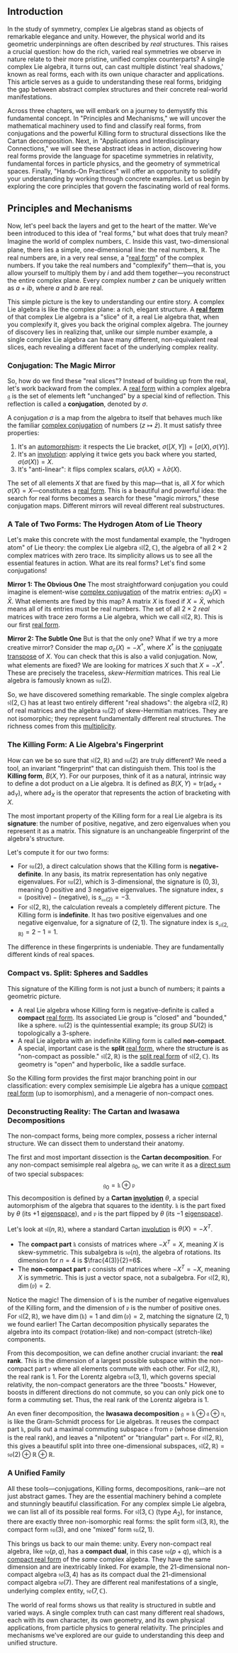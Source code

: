 ## Introduction
In the study of symmetry, complex Lie algebras stand as objects of remarkable elegance and unity. However, the physical world and its geometric underpinnings are often described by *real* structures. This raises a crucial question: how do the rich, varied real symmetries we observe in nature relate to their more pristine, unified complex counterparts? A single complex Lie algebra, it turns out, can cast multiple distinct 'real shadows,' known as real forms, each with its own unique character and applications. This article serves as a guide to understanding these real forms, bridging the gap between abstract complex structures and their concrete real-world manifestations.

Across three chapters, we will embark on a journey to demystify this fundamental concept. In "Principles and Mechanisms," we will uncover the mathematical machinery used to find and classify real forms, from conjugations and the powerful Killing form to structural dissections like the Cartan decomposition. Next, in "Applications and Interdisciplinary Connections," we will see these abstract ideas in action, discovering how real forms provide the language for spacetime symmetries in relativity, fundamental forces in particle physics, and the geometry of symmetrical spaces. Finally, "Hands-On Practices" will offer an opportunity to solidify your understanding by working through concrete examples. Let us begin by exploring the core principles that govern the fascinating world of real forms.

## Principles and Mechanisms

Now, let's peel back the layers and get to the heart of the matter. We’ve been introduced to this idea of "real forms," but what does that truly mean? Imagine the world of complex numbers, $\mathbb{C}$. Inside this vast, two-dimensional plane, there lies a simple, one-dimensional line: the real numbers, $\mathbb{R}$. The real numbers are, in a very real sense, a "[real form](@article_id:193372)" of the complex numbers. If you take the real numbers and "complexify" them—that is, you allow yourself to multiply them by $i$ and add them together—you reconstruct the entire complex plane. Every complex number $z$ can be uniquely written as $a + ib$, where $a$ and $b$ are real.

This simple picture is the key to understanding our entire story. A complex Lie algebra is like the complex plane: a rich, elegant structure. A **[real form](@article_id:193372)** of that complex Lie algebra is a "slice" of it, a real Lie algebra that, when you complexify it, gives you back the original complex algebra. The journey of discovery lies in realizing that, unlike our simple number example, a single complex Lie algebra can have many different, non-equivalent real slices, each revealing a different facet of the underlying complex reality.

### Conjugation: The Magic Mirror

So, how do we find these "real slices"? Instead of building up from the real, let's work backward from the complex. A [real form](@article_id:193372) within a complex algebra $\mathfrak{g}$ is the set of elements left "unchanged" by a special kind of reflection. This reflection is called a **conjugation**, denoted by $\sigma$.

A conjugation $\sigma$ is a map from the algebra to itself that behaves much like the familiar [complex conjugation](@article_id:174196) of numbers ($z \mapsto \bar{z}$). It must satisfy three properties:
1.  It's an [automorphism](@article_id:143027): it respects the Lie bracket, $\sigma([X,Y]) = [\sigma(X), \sigma(Y)]$.
2.  It's an [involution](@article_id:203241): applying it twice gets you back where you started, $\sigma(\sigma(X)) = X$.
3.  It's "anti-linear": it flips complex scalars, $\sigma(\lambda X) = \bar{\lambda} \sigma(X)$.

The set of all elements $X$ that are fixed by this map—that is, all $X$ for which $\sigma(X) = X$—constitutes a [real form](@article_id:193372). This is a beautiful and powerful idea: the search for real forms becomes a search for these "magic mirrors," these conjugation maps. Different mirrors will reveal different real substructures.

### A Tale of Two Forms: The Hydrogen Atom of Lie Theory

Let's make this concrete with the most fundamental example, the "hydrogen atom" of Lie theory: the complex Lie algebra $\mathfrak{sl}(2, \mathbb{C})$, the algebra of all $2 \times 2$ complex matrices with zero trace. Its simplicity allows us to see all the essential features in action. What are its real forms? Let's find some conjugations!

**Mirror 1: The Obvious One**
The most straightforward conjugation you could imagine is element-wise [complex conjugation](@article_id:174196) of the matrix entries: $\sigma_0(X) = \bar{X}$. What elements are fixed by this map? A matrix $X$ is fixed if $X = \bar{X}$, which means all of its entries must be real numbers. The set of all $2 \times 2$ *real* matrices with trace zero forms a Lie algebra, which we call $\mathfrak{sl}(2, \mathbb{R})$. This is our first [real form](@article_id:193372).

**Mirror 2: The Subtle One**
But is that the only one? What if we try a more creative mirror? Consider the map $\sigma_c(X) = -X^\dagger$, where $X^\dagger$ is the [conjugate transpose](@article_id:147415) of $X$. You can check that this is also a valid conjugation. Now, what elements are fixed? We are looking for matrices $X$ such that $X = -X^\dagger$. These are precisely the traceless, *skew-Hermitian* matrices. This real Lie algebra is famously known as $\mathfrak{su}(2)$.

So, we have discovered something remarkable. The single complex algebra $\mathfrak{sl}(2, \mathbb{C})$ has at least two entirely different "real shadows": the algebra $\mathfrak{sl}(2, \mathbb{R})$ of real matrices and the algebra $\mathfrak{su}(2)$ of skew-Hermitian matrices. They are not isomorphic; they represent fundamentally different real structures. The richness comes from this [multiplicity](@article_id:135972).

### The Killing Form: A Lie Algebra's Fingerprint

How can we be so sure that $\mathfrak{sl}(2, \mathbb{R})$ and $\mathfrak{su}(2)$ are truly different? We need a tool, an invariant "fingerprint" that can distinguish them. This tool is the **Killing form**, $B(X,Y)$. For our purposes, think of it as a natural, intrinsic way to define a dot product on a Lie algebra. It is defined as $B(X,Y) = \mathrm{tr}(\mathrm{ad}_X \circ \mathrm{ad}_Y)$, where $\mathrm{ad}_X$ is the operator that represents the action of bracketing with $X$.

The most important property of the Killing form for a real Lie algebra is its **signature**: the number of positive, negative, and zero eigenvalues when you represent it as a matrix. This signature is an unchangeable fingerprint of the algebra's structure.

Let's compute it for our two forms:
-   For $\mathfrak{su}(2)$, a direct calculation shows that the Killing form is **negative-definite**. In any basis, its matrix representation has only negative eigenvalues. For $\mathfrak{su}(2)$, which is 3-dimensional, the signature is $(0,3)$, meaning 0 positive and 3 negative eigenvalues. The signature index, $s = (\text{positive}) - (\text{negative})$, is $s_{\mathfrak{su}(2)} = -3$.
-   For $\mathfrak{sl}(2, \mathbb{R})$, the calculation reveals a completely different picture. The Killing form is **indefinite**. It has two positive eigenvalues and one negative eigenvalue, for a signature of $(2,1)$. The signature index is $s_{\mathfrak{sl}(2,\mathbb{R})} = 2 - 1 = 1$.

The difference in these fingerprints is undeniable. They are fundamentally different kinds of real spaces.

### Compact vs. Split: Spheres and Saddles

This signature of the Killing form is not just a bunch of numbers; it paints a geometric picture.
-   A real Lie algebra whose Killing form is negative-definite is called a **compact** [real form](@article_id:193372). Its associated Lie group is "closed" and "bounded," like a sphere. $\mathfrak{su}(2)$ is the quintessential example; its group $SU(2)$ is topologically a 3-sphere.
-   A real Lie algebra with an indefinite Killing form is called **non-compact**. A special, important case is the **split** [real form](@article_id:193372), where the structure is as "non-compact as possible." $\mathfrak{sl}(2, \mathbb{R})$ is the [split real form](@article_id:180896) of $\mathfrak{sl}(2, \mathbb{C})$. Its geometry is "open" and hyperbolic, like a saddle surface.

So the Killing form provides the first major branching point in our classification: every complex semisimple Lie algebra has a unique [compact real form](@article_id:203770) (up to isomorphism), and a menagerie of non-compact ones.

### Deconstructing Reality: The Cartan and Iwasawa Decompositions

The non-compact forms, being more complex, possess a richer internal structure. We can dissect them to understand their anatomy.

The first and most important dissection is the **Cartan decomposition**. For any non-compact semisimple real algebra $\mathfrak{g}_0$, we can write it as a [direct sum](@article_id:156288) of two special subspaces:
$$ \mathfrak{g}_0 = \mathfrak{k} \oplus \mathfrak{p} $$
This decomposition is defined by a **Cartan [involution](@article_id:203241)** $\theta$, a special automorphism of the algebra that squares to the identity. $\mathfrak{k}$ is the part fixed by $\theta$ (its $+1$ [eigenspace](@article_id:150096)), and $\mathfrak{p}$ is the part flipped by $\theta$ (its $-1$ [eigenspace](@article_id:150096)).

Let's look at $\mathfrak{sl}(n, \mathbb{R})$, where a standard Cartan [involution](@article_id:203241) is $\theta(X) = -X^T$.
-   The **compact part** $\mathfrak{k}$ consists of matrices where $-X^T = X$, meaning $X$ is skew-symmetric. This subalgebra is $\mathfrak{so}(n)$, the algebra of rotations. Its dimension for $n=4$ is $\frac{4(3)}{2}=6$.
-   The **non-compact part** $\mathfrak{p}$ consists of matrices where $-X^T=-X$, meaning $X$ is symmetric. This is just a vector space, not a subalgebra. For $\mathfrak{sl}(2, \mathbb{R})$, $\dim(\mathfrak{p})=2$.

Notice the magic! The dimension of $\mathfrak{k}$ is the number of negative eigenvalues of the Killing form, and the dimension of $\mathfrak{p}$ is the number of positive ones. For $\mathfrak{sl}(2, \mathbb{R})$, we have $\dim(\mathfrak{k})=1$ and $\dim(\mathfrak{p})=2$, matching the signature $(2,1)$ we found earlier! The Cartan decomposition physically separates the algebra into its compact (rotation-like) and non-compact (stretch-like) components.

From this decomposition, we can define another crucial invariant: the **real rank**. This is the dimension of a largest possible subspace within the non-compact part $\mathfrak{p}$ where all elements commute with each other. For $\mathfrak{sl}(2, \mathbb{R})$, the real rank is 1. For the Lorentz algebra $\mathfrak{so}(3,1)$, which governs special relativity, the non-compact generators are the three "boosts." However, boosts in different directions do not commute, so you can only pick one to form a commuting set. Thus, the real rank of the Lorentz algebra is 1.

An even finer decomposition, the **Iwasawa decomposition** $\mathfrak{g} = \mathfrak{k} \oplus \mathfrak{a} \oplus \mathfrak{n}$, is like the Gram-Schmidt process for Lie algebras. It reuses the compact part $\mathfrak{k}$, pulls out a maximal commuting subspace $\mathfrak{a}$ from $\mathfrak{p}$ (whose dimension is the real rank), and leaves a "nilpotent" or "triangular" part $\mathfrak{n}$. For $\mathfrak{sl}(2, \mathbb{R})$, this gives a beautiful split into three one-dimensional subspaces, $\mathfrak{sl}(2, \mathbb{R}) = \mathfrak{so}(2) \oplus \mathbb{R} \oplus \mathbb{R}$.

### A Unified Family

All these tools—conjugations, Killing forms, decompositions, rank—are not just abstract games. They are the essential machinery behind a complete and stunningly beautiful classification. For any complex simple Lie algebra, we can list all of its possible real forms. For $\mathfrak{sl}(3, \mathbb{C})$ (type $A_2$), for instance, there are exactly three non-isomorphic real forms: the split form $\mathfrak{sl}(3, \mathbb{R})$, the compact form $\mathfrak{su}(3)$, and one "mixed" form $\mathfrak{su}(2,1)$.

This brings us back to our main theme: unity. Every non-compact real algebra, like $\mathfrak{so}(p,q)$, has a **compact dual**, in this case $\mathfrak{so}(p+q)$, which is a [compact real form](@article_id:203770) of the *same* complex algebra. They have the same dimension and are inextricably linked. For example, the 21-dimensional non-compact algebra $\mathfrak{so}(3,4)$ has as its compact dual the 21-dimensional compact algebra $\mathfrak{so}(7)$. They are different real manifestations of a single, underlying complex entity, $\mathfrak{so}(7, \mathbb{C})$.

The world of real forms shows us that reality is structured in subtle and varied ways. A single complex truth can cast many different real shadows, each with its own character, its own geometry, and its own physical applications, from particle physics to general relativity. The principles and mechanisms we've explored are our guide to understanding this deep and unified structure.